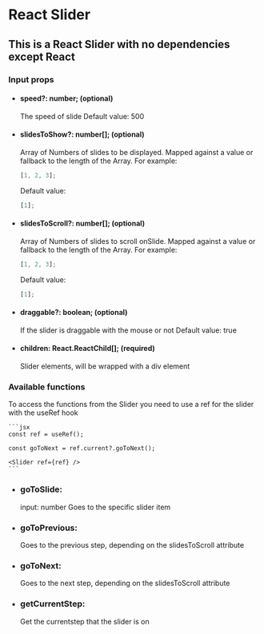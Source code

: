 # React Slider

## This is a React Slider with no dependencies except React

### Input props

- #### speed?: number; (optional)
  The speed of slide
  Default value: 500
- #### slidesToShow?: number[]; (optional)
  Array of Numbers of slides to be displayed. Mapped against a value or fallback to the length of the Array.
  For example:
  ```javascript
  [1, 2, 3];
  ```
  Default value:
  ```javascript
  [1];
  ```
- #### slidesToScroll?: number[]; (optional)
  Array of Numbers of slides to scroll onSlide. Mapped against a value or fallback to the length of the Array.
  For example:
  ```javascript
  [1, 2, 3];
  ```
  Default value:
  ```javascript
  [1];
  ```
- #### draggable?: boolean; (optional)
  If the slider is draggable with the mouse or not
  Default value: true
- #### children: React.ReactChild[]; (required)
  Slider elements, will be wrapped with a div element

### Available functions

To access the functions from the Slider you need to use a ref for the slider with the useRef hook

    ```jsx
    const ref = useRef();

    const goToNext = ref.current?.goToNext();

    <Slider ref={ref} />
    ```

- ### goToSlide:
  input: number
  Goes to the specific slider item
- ### goToPrevious:
  Goes to the previous step, depending on the slidesToScroll attribute
- ### goToNext:
  Goes to the next step, depending on the slidesToScroll attribute
- ### getCurrentStep:
  Get the currentstep that the slider is on
